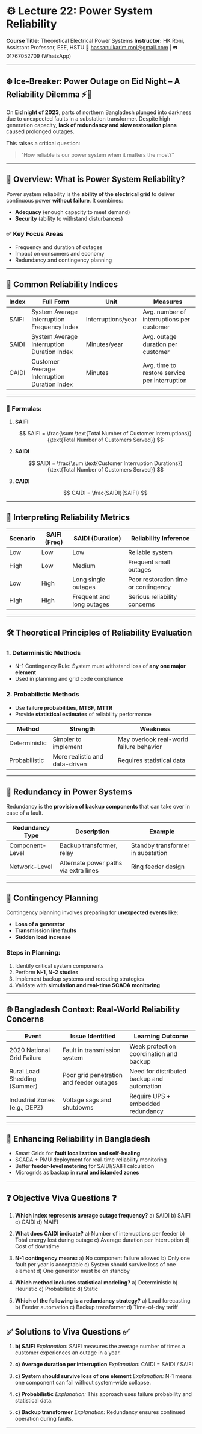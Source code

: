 # ⚙️ Lecture 22: Power System Reliability

**Course Title:** Theoretical Electrical Power Systems
**Instructor:** HK Roni, Assistant Professor, EEE, HSTU
📧 [hassanulkarim.roni@gmail.com](mailto:hassanulkarim.roni@gmail.com) | ☎️ 01767052709 (WhatsApp)

---

## ❄️ Ice-Breaker: Power Outage on Eid Night – A Reliability Dilemma ⚡🕌

On **Eid night of 2023**, parts of northern Bangladesh plunged into darkness due to unexpected faults in a substation transformer. Despite high generation capacity, **lack of redundancy and slow restoration plans** caused prolonged outages.

This raises a critical question:

> "How reliable is our power system when it matters the most?"

---

## 📘 Overview: What is Power System Reliability?

Power system reliability is the **ability of the electrical grid** to deliver continuous power **without failure**. It combines:

* **Adequacy** (enough capacity to meet demand)
* **Security** (ability to withstand disturbances)

### ✅ Key Focus Areas

* Frequency and duration of outages
* Impact on consumers and economy
* Redundancy and contingency planning

---

## 🧮 Common Reliability Indices

| Index | Full Form                                    | Unit               | Measures                                      |
| ----- | -------------------------------------------- | ------------------ | --------------------------------------------- |
| SAIFI | System Average Interruption Frequency Index  | Interruptions/year | Avg. number of interruptions per customer     |
| SAIDI | System Average Interruption Duration Index   | Minutes/year       | Avg. outage duration per customer             |
| CAIDI | Customer Average Interruption Duration Index | Minutes            | Avg. time to restore service per interruption |

---

### 🔢 Formulas:

1. **SAIFI**

   $$
   SAIFI = \frac{\sum \text{Total Number of Customer Interruptions}}{\text{Total Number of Customers Served}}
   $$

2. **SAIDI**

   $$
   SAIDI = \frac{\sum \text{Customer Interruption Durations}}{\text{Total Number of Customers Served}}
   $$

3. **CAIDI**

   $$
   CAIDI = \frac{SAIDI}{SAIFI}
   $$

---

## 🔎 Interpreting Reliability Metrics

| Scenario | SAIFI (Freq) | SAIDI (Duration)          | Reliability Inference                |
| -------- | ------------ | ------------------------- | ------------------------------------ |
| Low      | Low          | Low                       | Reliable system                      |
| High     | Low          | Medium                    | Frequent small outages               |
| Low      | High         | Long single outages       | Poor restoration time or contingency |
| High     | High         | Frequent and long outages | Serious reliability concerns         |

---

## 🛠️ Theoretical Principles of Reliability Evaluation

### 1. **Deterministic Methods**

* N-1 Contingency Rule: System must withstand loss of **any one major element**
* Used in planning and grid code compliance

### 2. **Probabilistic Methods**

* Use **failure probabilities**, **MTBF**, **MTTR**
* Provide **statistical estimates** of reliability performance

| Method        | Strength                       | Weakness                                 |
| ------------- | ------------------------------ | ---------------------------------------- |
| Deterministic | Simpler to implement           | May overlook real-world failure behavior |
| Probabilistic | More realistic and data-driven | Requires statistical data                |

---

## 🔄 Redundancy in Power Systems

Redundancy is the **provision of backup components** that can take over in case of a fault.

| Redundancy Type | Description                           | Example                           |
| --------------- | ------------------------------------- | --------------------------------- |
| Component-Level | Backup transformer, relay             | Standby transformer in substation |
| Network-Level   | Alternate power paths via extra lines | Ring feeder design                |

---

## 🧰 Contingency Planning

Contingency planning involves preparing for **unexpected events** like:

* **Loss of a generator**
* **Transmission line faults**
* **Sudden load increase**

### Steps in Planning:

1. Identify critical system components
2. Perform **N-1, N-2 studies**
3. Implement backup systems and rerouting strategies
4. Validate with **simulation and real-time SCADA monitoring**

---

## 🌐 Bangladesh Context: Real-World Reliability Concerns

| Event                         | Issue Identified                         | Learning Outcome                           |
| ----------------------------- | ---------------------------------------- | ------------------------------------------ |
| 2020 National Grid Failure    | Fault in transmission system             | Weak protection coordination and backup    |
| Rural Load Shedding (Summer)  | Poor grid penetration and feeder outages | Need for distributed backup and automation |
| Industrial Zones (e.g., DEPZ) | Voltage sags and shutdowns               | Require UPS + embedded redundancy          |

---

## 🌱 Enhancing Reliability in Bangladesh

* Smart Grids for **fault localization and self-healing**
* SCADA + PMU deployment for real-time reliability monitoring
* Better **feeder-level metering** for SAIDI/SAIFI calculation
* Microgrids as backup in **rural and islanded zones**

---

## ❓ Objective Viva Questions ❓

1. **Which index represents average outage frequency?**
   a) SAIDI
   b) SAIFI
   c) CAIDI
   d) MAIFI

2. **What does CAIDI indicate?**
   a) Number of interruptions per feeder
   b) Total energy lost during outage
   c) Average duration per interruption
   d) Cost of downtime

3. **N-1 contingency means:**
   a) No component failure allowed
   b) Only one fault per year is acceptable
   c) System should survive loss of one element
   d) One generator must be on standby

4. **Which method includes statistical modeling?**
   a) Deterministic
   b) Heuristic
   c) Probabilistic
   d) Static

5. **Which of the following is a redundancy strategy?**
   a) Load forecasting
   b) Feeder automation
   c) Backup transformer
   d) Time-of-day tariff

---

## ✅ Solutions to Viva Questions ✅

1. **b) SAIFI**
   *Explanation:* SAIFI measures the average number of times a customer experiences an outage in a year.

2. **c) Average duration per interruption**
   *Explanation:* CAIDI = SAIDI / SAIFI

3. **c) System should survive loss of one element**
   *Explanation:* N-1 means one component can fail without system-wide collapse.

4. **c) Probabilistic**
   *Explanation:* This approach uses failure probability and statistical data.

5. **c) Backup transformer**
   *Explanation:* Redundancy ensures continued operation during faults.

---
